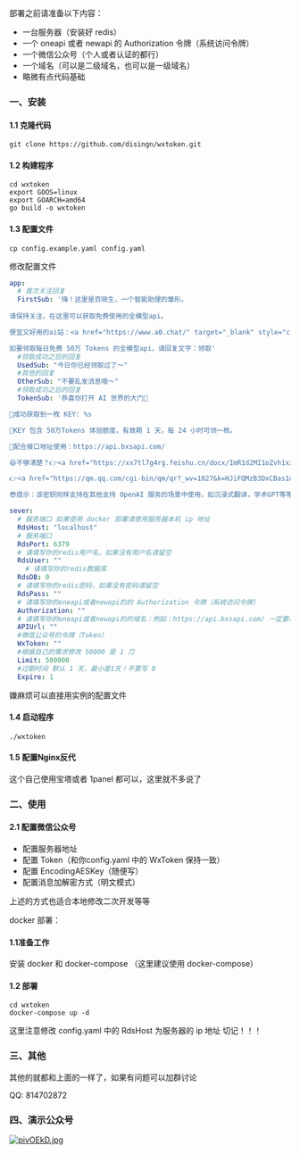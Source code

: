 部署之前请准备以下内容：
- 一台服务器（安装好 redis）
- 一个 oneapi 或者 newapi 的 Authorization 令牌（系统访问令牌）
- 一个微信公众号（个人或者认证的都行）
- 一个域名（可以是二级域名，也可以是一级域名）
- 略微有点代码基础

### 一、安装
#### 1.1 克隆代码
```shell
git clone https://github.com/disingn/wxtoken.git
```
#### 1.2 构建程序
```shell
cd wxtoken
export GOOS=linux                                                             
export GOARCH=amd64
go build -o wxtoken
```
#### 1.3 配置文件
```shell
cp config.example.yaml config.yaml
```
修改配置文件
```yaml
app:
  # 首次关注回复
  FirstSub: '嗨！这里是百晓生，一个智能助理的雏形。
  
请保持关注，在这里可以获取免费使用的全模型api。

便宜又好用的ai站：<a href="https://www.a0.chat/" target="_blank" style="color: red;">www.a0.chat</a>

如要领取每日免费 50万 Tokens 的全模型api，请回复文字：领取'
  #领取成功之后的回复
  UsedSub: "今日你已经领取过了～"
  #其他的回复
  OtherSub: "不要乱发消息哦～"
  #领取成功之后的回复
  TokenSub: '恭喜你打开 AI 世界的大门🎉

🎁成功获取到一枚 KEY: %s

🔑KEY 包含 50万Tokens 体验额度，有效期 1 天，每 24 小时可领一枚。

🚗配合接口地址使用：https://api.bxsapi.com/

😆不够清楚？👉<a href="https://xx7tl7g4rg.feishu.cn/docx/ImR1d2MI1oZvh1xz5DxcekWsnid/" target="_blank" style="color: red;">查看使用教程</a>

👉<a href="https://qm.qq.com/cgi-bin/qm/qr?_wv=1027&k=HJiFQMzB3DxCBas1uDTijpn0bs2Firn1&authKey=OB%2FCNRfKzzanEeue7EXGKosOsGrLosae4AeGP1mHqDhYwz4voBaIhCnCBiXfUklb&noverify=0&group_code=814702872/" target="_blank" style="color: red;">加群了解更多</a>

😎提示：该密钥同样支持在其他支持 OpenAI 服务的场景中使用，如沉浸式翻译，学术GPT等等，到期或用完将无法使用，作为免费服务本站不提供任何技术支持，敬请理解。'

sever:
  # 服务端口 如果使用 docker 部署请使用服务器本机 ip 地址
  RdsHost: "localhost"
  # 服务端口
  RdsPort: 6379
  # 请填写你的redis用户名，如果没有用户名请留空
  RdsUser: ""
    # 请填写你的redis数据库
  RdsDB: 0
  # 请填写你的redis密码，如果没有密码请留空
  RdsPass: ""
  # 请填写你的oneapi或者newapi的的 Authorization 令牌（系统访问令牌）
  Authorization: ""
  # 请填写你的oneapi或者newapi的的域名：例如：https://api.bxsapi.com/ 一定要以 / 结尾
  APIUrl: ""
  #微信公众号的令牌（Token）
  WxToken: ""
  #根据自己的需求修改 50000 是 1 刀
  Limit: 500000
  #过期时间 默认 1 天，最小是1天！不要写 0
  Expire: 1
```
嫌麻烦可以直接用实例的配置文件

#### 1.4 启动程序
```shell
./wxtoken
```
#### 1.5 配置Nginx反代
 这个自己使用宝塔或者 1panel 都可以，这里就不多说了
 
### 二、使用
#### 2.1 配置微信公众号
- 配置服务器地址
- 配置 Token（和你config.yaml 中的 WxToken 保持一致）
- 配置 EncodingAESKey（随便写）
- 配置消息加解密方式（明文模式）

上述的方式也适合本地修改二次开发等等

docker 部署：
#### 1.1准备工作
安装 docker 和 docker-compose （这里建议使用 docker-compose）
#### 1.2 部署
```shell
cd wxtoken
docker-compose up -d
```
这里注意修改 config.yaml 中的 RdsHost 为服务器的 ip 地址
切记！！！

### 三、其他
其他的就都和上面的一样了，如果有问题可以加群讨论

QQ: 814702872

### 四、演示公众号
[![pivOEkD.jpg](https://file.bxsai.net/file/c0a2c228)](https://file.bxsai.net/file/c0a2c228)



